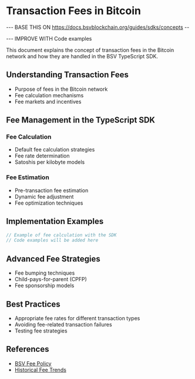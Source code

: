# Transaction Fees in Bitcoin


--- BASE THIS ON https://docs.bsvblockchain.org/guides/sdks/concepts -- 

--- IMPROVE WITH Code examples

This document explains the concept of transaction fees in the Bitcoin network and how they are handled in the BSV TypeScript SDK.

## Understanding Transaction Fees

- Purpose of fees in the Bitcoin network
- Fee calculation mechanisms
- Fee markets and incentives

## Fee Management in the TypeScript SDK

### Fee Calculation

- Default fee calculation strategies
- Fee rate determination
- Satoshis per kilobyte models

### Fee Estimation

- Pre-transaction fee estimation
- Dynamic fee adjustment
- Fee optimization techniques

## Implementation Examples

```typescript
// Example of fee calculation with the SDK
// Code examples will be added here
```

## Advanced Fee Strategies

- Fee bumping techniques
- Child-pays-for-parent (CPFP)
- Fee sponsorship models

## Best Practices

- Appropriate fee rates for different transaction types
- Avoiding fee-related transaction failures
- Testing fee strategies

## References

- [BSV Fee Policy]()
- [Historical Fee Trends]()
